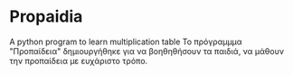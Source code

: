 # Propaidia
A python program to learn multiplication table  Το πρόγραμμμα "Προπαίδεια" δημιουργήθηκε για να βοηθηθήσουν τα παιδιά, να μάθουν την προπαίδεια με ευχάριστο τρόπο.
